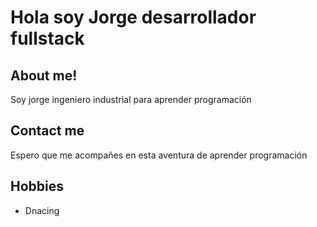 # Hola soy Jorge desarrollador fullstack

## About me! 

Soy jorge ingeniero industrial para aprender programación

## Contact me

Espero que me acompañes en esta aventura de aprender programación

## Hobbies
- Dnacing